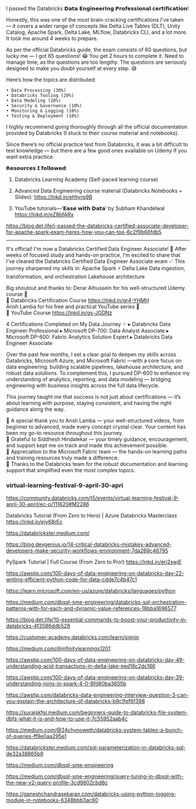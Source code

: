 I passed the Databricks 𝗗𝗮𝘁𝗮 𝗘𝗻𝗴𝗶𝗻𝗲𝗲𝗿𝗶𝗻𝗴 𝗣𝗿𝗼𝗳𝗲𝘀𝘀𝗶𝗼𝗻𝗮𝗹 𝗰𝗲𝗿𝘁𝗶𝗳𝗶𝗰𝗮𝘁𝗶𝗼𝗻!

Honestly, this was one of the most brain-cracking certifications I've taken — it covers a wider range of concepts like Delta Live Tables (DLT), Unity Catalog, Apache Spark, Delta Lake, MLflow, Databricks CLI, and a lot more. It took me around 4 weeks to prepare.

As per the official Databricks guide, the exam consists of 60 questions, but lucky me — I got 65 questions! 😂 You get 2 hours to complete it. Need to manage time, as the questions are too lengthy. The questions are seriously designed to make you doubt yourself at every step. 😅 

Here’s how the topics are distributed:
```
• Data Processing (30%)
• Databricks Tooling (20%)
• Data Modeling (20%)
• Security & Governance (10%)
• Monitoring & Logging (10%)
• Testing & Deployment (10%)
```
I highly recommend going thoroughly through all the official documentation provided by Databricks (I stuck to their course material and notebooks).

Since there’s no official practice test from Databricks, it was a bit difficult to test knowledge — but there are a few good ones available on Udemy if you want extra practice.

𝗥𝗲𝘀𝗼𝘂𝗿𝗰𝗲𝘀 𝗜 𝗳𝗼𝗹𝗹𝗼𝘄𝗲𝗱:

1) Databricks Learning Academy (Self-paced learning course)

2) Advanced Data Engineering course material (Databricks Notebooks + Slides): https://lnkd.in/eHtyrp9B

3) YouTube tutorials—‘𝗘𝗮𝘀𝗲 𝘄𝗶𝘁𝗵 𝗗𝗮𝘁𝗮’ by Subham Khandelwal
https://lnkd.in/eZ8bfARx


https://blog.det.life/i-passed-the-databricks-certified-associate-developer-for-apache-spark-exam-heres-how-you-can-too-6c2f9b66fdb5

--------

It's official! I'm now a Databricks Certified Data Engineer Associate! 🚀
After weeks of focused study and hands-on practice, I’m excited to share that I’ve cleared the Databricks Certified Data Engineer Associate exam ✅
This journey sharpened my skills in:
Apache Spark ⚡
Delta Lake
Data ingestion, transformation, and orchestration
Lakehouse architecture

Big shoutout and thanks to:
Derar Alhussein for his well-structured Udemy course 👏  
 🔗 Databricks Certification Course
https://lnkd.in/gr4-YHMH  
Ansh Lamba for his free and practical YouTube series 🎥  
 🔗 YouTube Course
https://lnkd.in/gs-JGDNz

4 Certifications Completed on My Data Journey ✨
▸ Databricks Data Engineer Professional
▸ Microsoft DP-700: Data Analyst Associate
▸ Microsoft DP-600: Fabric Analytics Solution Expert
▸ Databricks Data Engineer Associate

Over the past few months, I set a clear goal to deepen my skills across Databricks, Microsoft Azure, and Microsoft Fabric —with a core focus on data engineering: building scalable pipelines, lakehouse architecture, and robust data solutions.
To complement this, I pursued DP-600 to enhance my understanding of analytics, reporting, and data modeling — bridging engineering with business insights across the full data lifecycle.

This journey taught me that success is not just about certifications — it’s about learning with purpose, staying consistent, and having the right guidance along the way.

🔴 A special thank you to Ansh Lamba — your well-structured videos, from beginner to advanced, made every concept crystal clear. Your content has been my go-to resource throughout this journey.  
🔴 Grateful to Siddhesh Hindalekar — your timely guidance, encouragement, and support kept me on track and made this achievement possible.  
🔴 Appreciation to the Microsoft Fabric team — the hands-on learning paths and training resources truly made a difference.  
🔴  Thanks to the Databricks team for the robust documentation and learning support that simplified even the most complex topics.


### virtual-learning-festival-9-april-30-apri

https://community.databricks.com/t5/events/virtual-learning-festival-9-april-30-april/ec-p/111620#M2286

Databricks Tutorial (From Zero to Hero) | Azure Databricks Masterclass
https://lnkd.in/ejy68rEc

https://databrickster.medium.com/

https://blog.devgenius.io/14-critical-databricks-mistakes-advanced-developers-make-security-workflows-environment-7da269c46795

PySpark Tutorial | Full Course (From Zero to Pro!)
https://lnkd.in/erj2swjE

https://awstip.com/100-days-of-data-engineering-on-databricks-day-22-writing-efficient-python-code-for-data-cdde7c4b47c1


https://learn.microsoft.com/en-us/azure/databricks/languages/python

https://medium.com/dbsql-sme-engineering/databricks-sql-orchestration-patterns-with-for-each-and-dynamic-value-references-18bba1696577

https://blog.det.life/10-essential-commands-to-boost-your-productivity-in-databricks-4f3586ddb528

https://customer-academy.databricks.com/learn/signin

https://medium.com/@infinitylearnings1201

https://awstip.com/100-days-of-data-engineering-on-databricks-day-49-understanding-acid-transactions-in-delta-lake-eed18c2dc166

https://awstip.com/100-days-of-data-engineering-on-databricks-day-39-understanding-joins-in-spark-4-0-8fd80ba3655b

https://awstip.com/databricks-data-engineering-interview-question-3-can-you-explain-the-architecture-of-databricks-b9c1fef6f398

https://surajskfgi.medium.com/beginners-guide-to-databricks-file-system-dbfs-what-it-is-and-how-to-use-it-7c55952aab4c 

https://medium.com/@24chynoweth/databricks-system-tables-a-bunch-of-queries-ff9e0aa295e1

https://databrickster.medium.com/sql-parameterization-in-databricks-sql-de32a38865b9

https://medium.com/dbsql-sme-engineering

https://medium.com/dbsql-sme-engineering/query-tuning-in-dbsql-with-the-new-v2-query-profile-3cd9802cbd8c

https://ganeshchandrasekaran.com/databricks-using-python-logging-module-in-notebooks-6348bbb3ac60
